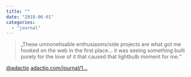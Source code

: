 ```yaml
---
title: ""
date: "2018-06-01"
categories: 
  - "journal"
---
```


> „These unmonetisable enthusiasms/side projects are what got me hooked on the web in the first place... it was seeing something built purely for the love of it that caused that lightbulb moment for me.“

[@adactio](https://micro.blog/adactio) [adactio.com/journal/1...](https://adactio.com/journal/13958)
